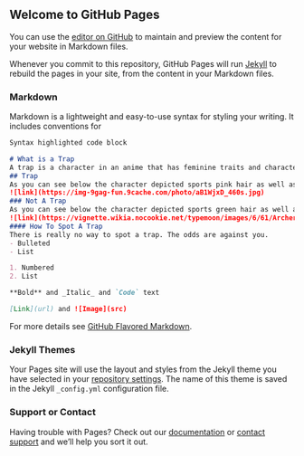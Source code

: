 ## Welcome to GitHub Pages

You can use the [editor on GitHub](https://github.com/Bebeluga/Brandon-s-Big-Website/edit/main/README.md) to maintain and preview the content for your website in Markdown files.

Whenever you commit to this repository, GitHub Pages will run [Jekyll](https://jekyllrb.com/) to rebuild the pages in your site, from the content in your Markdown files.

### Markdown

Markdown is a lightweight and easy-to-use syntax for styling your writing. It includes conventions for

```markdown
Syntax highlighted code block

# What is a Trap
A trap is a character in an anime that has feminine traits and characteristics however is actually a guy.
## Trap
As you can see below the character depicted sports pink hair as well as a skirt but is actually a guy.
![link](https://img-9gag-fun.9cache.com/photo/aB1WjxD_460s.jpg)
### Not A Trap
As you can see below the character depicted sports green hair as well as a skirt but is actually a girl.
![link](https://vignette.wikia.nocookie.net/typemoon/images/6/61/Archer_of_red.png/revision/latest?cb=20130817133909)
#### How To Spot A Trap
There is really no way to spot a trap. The odds are against you.
- Bulleted
- List

1. Numbered
2. List

**Bold** and _Italic_ and `Code` text

[Link](url) and ![Image](src)
```

For more details see [GitHub Flavored Markdown](https://guides.github.com/features/mastering-markdown/).

### Jekyll Themes

Your Pages site will use the layout and styles from the Jekyll theme you have selected in your [repository settings](https://github.com/Bebeluga/Brandon-s-Big-Website/settings). The name of this theme is saved in the Jekyll `_config.yml` configuration file.

### Support or Contact

Having trouble with Pages? Check out our [documentation](https://docs.github.com/categories/github-pages-basics/) or [contact support](https://github.com/contact) and we’ll help you sort it out.
